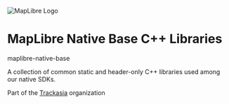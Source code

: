 ![MapLibre Logo](https://maplibre.org/img/maplibre-logo-big.svg)

# MapLibre Native Base C++ Libraries

maplibre-native-base

A collection of common static and header-only C++ libraries used among our native SDKs.

Part of the [Trackasia](https://maplibre.org) organization
